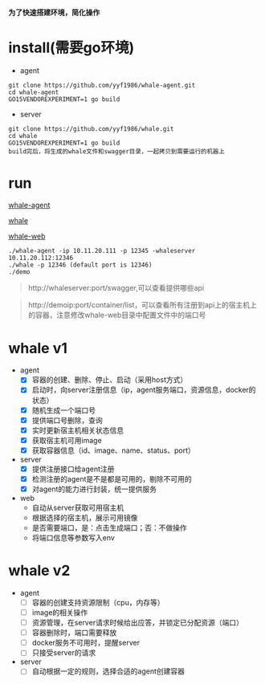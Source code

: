 #### 为了快速搭建环境，简化操作
# install(需要go环境)
- agent
```
git clone https://github.com/yyf1986/whale-agent.git
cd whale-agent
GO15VENDOREXPERIMENT=1 go build
```
- server
```
git clone https://github.com/yyf1986/whale.git
cd whale
GO15VENDOREXPERIMENT=1 go build
build完后，将生成的whale文件和swagger目录，一起拷贝到需要运行的机器上
```
# run 
[whale-agent](https://github.com/yyf1986/yyf1986.github.io/blob/master/attachment/whale-agent)

[whale](https://github.com/yyf1986/yyf1986.github.io/blob/master/attachment/whale.tar.gz)

[whale-web](https://github.com/yyf1986/yyf1986.github.io/blob/master/attachment/whale-web.tar.gz)
```
./whale-agent -ip 10.11.20.111 -p 12345 -whaleserver 10.11.20.112:12346
./whale -p 12346 (default port is 12346)
./demo
```
> http://whaleserver:port/swagger,可以查看提供哪些api

> http://demoip:port/container/list，可以查看所有注册到api上的宿主机上的容器，注意修改whale-web目录中配置文件中的端口号
# whale v1

- agent
  - [x] 容器的创建、删除、停止、启动（采用host方式）
  - [x] 启动时，向server注册信息（ip，agent服务端口，资源信息，docker的状态）
  - [x] 随机生成一个端口号
  - [x] 提供端口号删除，查询
  - [x] 实时更新宿主机相关状态信息
  - [x] 获取宿主机可用image
  - [x] 获取容器信息（id、image、name、status、port）

- server
  - [x] 提供注册接口给agent注册
  - [x] 检测注册的agent是不是都是可用的，剔除不可用的
  - [x] 对agent的能力进行封装，统一提供服务
  
- web
  - 自动从server获取可用宿主机
  - 根据选择的宿主机，展示可用镜像
  - 是否需要端口，是：点击生成端口；否：不做操作
  - 将端口信息等参数写入env
  
# whale v2
- agent
  - [ ] 容器的创建支持资源限制（cpu，内存等）
  - [ ] image的相关操作
  - [ ] 资源管理，在server请求时候给出应答，并锁定已分配资源（端口）
  - [ ] 容器删除时，端口需要释放
  - [ ] docker服务不可用时，提醒server
  - [ ] 只接受server的请求
- server
  - [ ] 自动根据一定的规则，选择合适的agent创建容器
